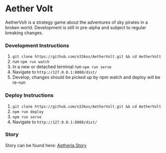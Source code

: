 # Aether Volt
AetherVolt is a strategy game about the adventures of sky pirates in a broken world. Development is still in pre-alpha and subject to regular breaking changes.

### Development Instructions
1. `git clone https://github.com/n33kos/AetherVolt.git && cd AetherVolt`
2. run `npm run watch`
3. In a new or detached terminal run `npm run serve`
4. Navigate to `http://127.0.0.1:8080/dist/`
5. Develop, changes should be picked up by npm watch and deploy will be re-run

### Deploy Instructions
1. `git clone https://github.com/n33kos/AetherVolt.git && cd AetherVolt`
2. `npm run deploy`
3. `npm run serve`
4. Navigate to `http://127.0.0.1:8080/dist/`

### Story
Story can be found here: [Aetheria Story](STORY.md)
